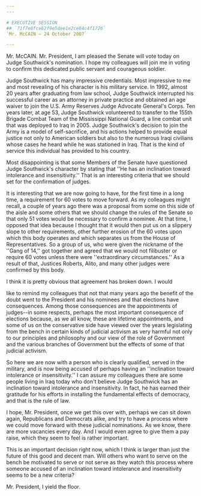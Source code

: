 ```yaml
---
---

# EXECUTIVE SESSION
## `71f7e6fce62f9e5dee1e2ce84c4f1726`
`Mr. McCAIN — 24 October 2007`

---
```



Mr. McCAIN. Mr. President, I am pleased the Senate will vote today on 
Judge Southwick's nomination. I hope my colleagues will join me in 
voting to confirm this dedicated public servant and courageous soldier.

Judge Southwick has many impressive credentials. Most impressive to 
me and most revealing of his character is his military service. In 
1992, almost 20 years after graduating from law school, Judge Southwick 
interrupted his successful career as an attorney in private practice 
and obtained an age waiver to join the U.S. Army Reserves Judge 
Advocate General's Corps. Ten years later, at age 53, Judge Southwick 
volunteered to transfer to the 155th Brigade Combat Team of the 
Mississippi National Guard, a line combat unit that was deployed to 
Iraq in 2005. Judge Southwick's decision to join the Army is a model of 
self-sacrifice, and his actions helped to provide equal justice not 
only to American soldiers but also to the numerous Iraqi civilians 
whose cases he heard while he was stationed in Iraq. That is the kind 
of service this individual has provided to his country.

Most disappointing is that some Members of the Senate have questioned 
Judge Southwick's character by stating that ''He has an inclination 
toward intolerance and insensitivity.'' That is an interesting criteria 
that we should set for the confirmation of judges.

It is interesting that we are now going to have, for the first time 
in a long time, a requirement for 60 votes to move forward. As my 
colleagues might recall, a couple of years ago there was a proposal 
from some on this side of the aisle and some others that we should 
change the rules of the Senate so that only 51 votes would be necessary 
to confirm a nominee. At that time, I opposed that idea because I 
thought that it would then put us on a slippery slope to other 
requirements, other further erosion of the 60 votes upon which this 
body operates and which separates us from the House of Representatives. 
So a group of us, who were given the nickname of the ''Gang of 14,'' 
got together and agreed that we would not filibuster or require 60 
votes unless there were ''extraordinary circumstances.'' As a result of 
that, Justices Roberts, Alito, and many other judges were confirmed by 
this body.

I think it is pretty obvious that agreement has broken down. I would


like to remind my colleagues that not that many years ago the benefit 
of the doubt went to the President and his nominees and that elections 
have consequences. Among those consequences are the appointments of 
judges--in some respects, perhaps the most important consequence of 
elections because, as we all know, these are lifetime appointments, and 
some of us on the conservative side have viewed over the years 
legislating from the bench in certain kinds of judicial activism as 
very harmful not only to our principles and philosophy and our view of 
the role of Government and the various branches of Government but the 
effects of some of that judicial activism.

So here we are now with a person who is clearly qualified, served in 
the military, and is now being accused of perhaps having an 
''inclination toward intolerance or insensitivity.'' I can assure my 
colleagues there are some people living in Iraq today who don't believe 
Judge Southwick has an inclination toward intolerance and 
insensitivity. In fact, he has earned their gratitude for his efforts 
in installing the fundamental effects of democracy, and that is the 
rule of law.

I hope, Mr. President, once we get this over with, perhaps we can sit 
down again, Republicans and Democrats alike, and try to have a process 
where we could move forward with these judicial nominations. As we 
know, there are more vacancies every day. And I would even agree to 
give them a pay raise, which they seem to feel is rather important.

This is an important decision right now, which I think is larger than 
just the future of this good and decent man. Will others who want to 
serve on the bench be motivated to serve or not serve as they watch 
this process where someone accused of an inclination toward intolerance 
and insensitivity seems to be a new criteria?

Mr. President, I yield the floor.